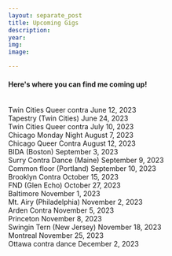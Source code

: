 ```yaml
---
layout: separate_post
title: Upcoming Gigs
description:
year:
img:
image:

---
```



<h4 class="post-description">Here's where you can find me coming up!</h4>
<br/>
Twin Cities Queer contra June 12, 2023
<br/>
Tapestry (Twin Cities) June 24, 2023
<br/>
Twin Cities Queer contra July 10, 2023
<br/>
Chicago Monday Night August 7, 2023
<br/>
Chicago Queer Contra August 12, 2023
<br/>
BIDA (Boston) September 3, 2023
<br/>
Surry Contra Dance (Maine) September 9, 2023
<br/>
Common floor (Portland) September 10, 2023
<br/>
Brooklyn Contra October 15, 2023
<br/>
FND (Glen Echo) October 27, 2023
<br/>
Baltimore November 1, 2023
<br/>
Mt. Airy (Philadelphia) November 2, 2023
<br/>
Arden Contra November 5, 2023
<br/>
Princeton November 8, 2023
<br/>
Swingin Tern (New Jersey) November 18, 2023
<br/>
Montreal November 25, 2023
<br/>
Ottawa contra dance December 2, 2023
<br/>
